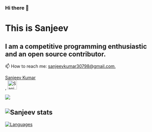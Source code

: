 ### Hi there 👋

<!--
**sanjeev30798/sanjeev30798** is a ✨ _special_ ✨ repository because its `README.md` (this file) appears on your GitHub profile.

Here are some ideas to get you started:

- 🔭 I’m currently working on ...
- 🌱 I’m currently learning ...
- 👯 I’m looking to collaborate on ...
- 🤔 I’m looking for help with ...
- 💬 Ask me about ...
- 📫 How to reach me: ...
- 😄 Pronouns: ...
- ⚡ Fun fact: ...
-->
# This is Sanjeev
I am a competitive programming enthusiastic and an open source contributor.
--
📫 How to reach me: sanjeevkumar30798@gmail.com, <div class="LI-profile-badge"  data-version="v1" data-size="medium" data-locale="en_US" data-type="vertical" data-theme="dark" data-vanity="sanjeev98"><a class="LI-simple-link" href='https://in.linkedin.com/in/sanjeev98?trk=profile-badge'>Sanjeev Kumar</a></div> ,  <a href="https://dev.to/sanjeev30798">
  <img src="https://d2fltix0v2e0sb.cloudfront.net/dev-badge.svg" alt="Sanjeev Kumar's DEV Profile" height="30" width="30">
</a>


![](https://komarev.com/ghpvc/?username=sanjeev30798&color=green)

![Sanjeev stats](https://github-readme-stats.vercel.app/api?username=sanjeev30798&show_icons=true&theme=synthwave)
--
[![Languages](https://github-readme-stats.vercel.app/api/top-langs/?username=sanjeev30798&layout=compact)](https://github.com/anuraghazra/github-readme-stats)
